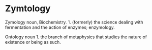 # Zymtology
Zymology
noun, Biochemistry.
1.
(formerly) the science dealing with fermentation and the action of enzymes; enzymology.

Ontology
noun
1.
the branch of metaphysics that studies the nature of existence or being as such.

